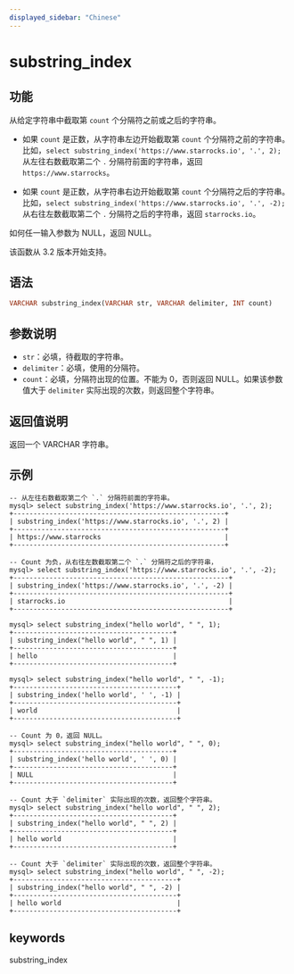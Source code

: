 ```yaml
---
displayed_sidebar: "Chinese"
---
```


# substring_index

## 功能

从给定字符串中截取第 `count` 个分隔符之前或之后的字符串。

- 如果 `count` 是正数，从字符串左边开始截取第 `count` 个分隔符之前的字符串。比如，`select substring_index('https://www.starrocks.io', '.', 2);` 从左往右数截取第二个 `.` 分隔符前面的字符串，返回 `https://www.starrocks`。

- 如果 `count` 是正数，从字符串右边开始截取第 `count` 个分隔符之后的字符串。比如，`select substring_index('https://www.starrocks.io', '.', -2);` 从右往左数截取第二个 `.` 分隔符之后的字符串，返回 `starrocks.io`。

如何任一输入参数为 NULL，返回 NULL。

该函数从 3.2 版本开始支持。

## 语法

```Haskell
VARCHAR substring_index(VARCHAR str, VARCHAR delimiter, INT count)
```

## 参数说明

- `str`：必填，待截取的字符串。
- `delimiter`：必填，使用的分隔符。
- `count`：必填，分隔符出现的位置。不能为 0，否则返回 NULL。如果该参数值大于 `delimiter` 实际出现的次数，则返回整个字符串。

## 返回值说明

返回一个 VARCHAR 字符串。

## 示例

```Plain Text
-- 从左往右数截取第二个 `.` 分隔符前面的字符串。
mysql> select substring_index('https://www.starrocks.io', '.', 2);
+-----------------------------------------------------+
| substring_index('https://www.starrocks.io', '.', 2) |
+-----------------------------------------------------+
| https://www.starrocks                               |
+-----------------------------------------------------+

-- Count 为负，从右往左数截取第二个 `.` 分隔符之后的字符串，
mysql> select substring_index('https://www.starrocks.io', '.', -2);
+------------------------------------------------------+
| substring_index('https://www.starrocks.io', '.', -2) |
+------------------------------------------------------+
| starrocks.io                                         |
+------------------------------------------------------+

mysql> select substring_index("hello world", " ", 1);
+----------------------------------------+
| substring_index("hello world", " ", 1) |
+----------------------------------------+
| hello                                  |
+----------------------------------------+

mysql> select substring_index("hello world", " ", -1);
+-----------------------------------------+
| substring_index('hello world', ' ', -1) |
+-----------------------------------------+
| world                                   |
+-----------------------------------------+

-- Count 为 0，返回 NULL。
mysql> select substring_index("hello world", " ", 0);
+----------------------------------------+
| substring_index('hello world', ' ', 0) |
+----------------------------------------+
| NULL                                   |
+----------------------------------------+

-- Count 大于 `delimiter` 实际出现的次数，返回整个字符串。
mysql> select substring_index("hello world", " ", 2);
+----------------------------------------+
| substring_index("hello world", " ", 2) |
+----------------------------------------+
| hello world                            |
+----------------------------------------+

-- Count 大于 `delimiter` 实际出现的次数，返回整个字符串。
mysql> select substring_index("hello world", " ", -2);
+-----------------------------------------+
| substring_index("hello world", " ", -2) |
+-----------------------------------------+
| hello world                             |
+-----------------------------------------+
```

## keywords

substring_index
